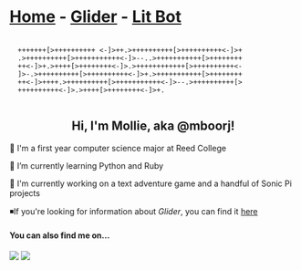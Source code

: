 # [Home](./index.md) - [Glider](./glider.md) - [Lit Bot](./lit-bot.md) 

<pre>
  <code>
  +++++++[>++++++++++ <-]>++.>++++++++++[>++++++++++<-]>+
  .>++++++++++[>+++++++++++<-]>--..>+++++++++++[>++++++++
  ++<-]>+.>++++[>++++++++<-]>.>++++++++++++[>++++++++++<-
  ]>-.>++++++++++[>++++++++++<-]>+.>+++++++++++[>++++++++
  ++<-]>++++.>++++++++++[>+++++++++++<-]>--.>++++++++++[>
  ++++++++++<-]>.>++++[>++++++++<-]>+.
  </code>
</pre>
<h2 align="center">Hi, I'm Mollie, aka @mboorj!</h2>

:school: I'm a first year computer science major at Reed College

🌱 I’m currently learning Python and Ruby

:hammer: I'm currently working on a text adventure game and a handful of Sonic Pi projects

◾If you're looking for information about *Glider*, you can find it [here](./glider.md)

<h4>You can also find me on...</h4>

<a href="https://www.linkedin.com/in/mollie-boor"><img src="https://img.shields.io/badge/linkedin-%230077B5.svg?&style=for-the-badge&logo=linkedin&logoColor=white" /></a> <a href="https://github.com/mboorj"><img src="https://img.shields.io/badge/github-%230077B5.svg?&style=for-the-badge&color=lightgrey&logo=github&logoColor=white"/></a>

